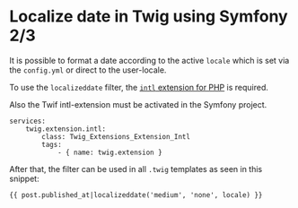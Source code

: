 # Localize date in Twig using Symfony 2/3

It is possible to format a date according to the active `locale` which is set via the `config.yml` or direct to the user-locale.

To use the `localizeddate` filter, the [`intl` extension for PHP][1] is required.

Also the Twif intl-extension must be activated in the Symfony project.

    services:
        twig.extension.intl:
            class: Twig_Extensions_Extension_Intl
            tags:
                - { name: twig.extension }            

After that, the filter can be used in all `.twig` templates as seen in this snippet:

    {{ post.published_at|localizeddate('medium', 'none', locale) }}

[1]: http://php.net/manual/en/book.intl.php

